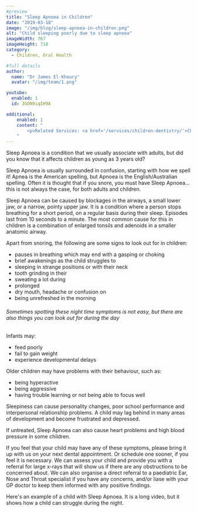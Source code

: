 ```yaml
---
#preview
title: "Sleep Apnoea in Children"
date: "2019-03-18"
image: "/img/blog/sleep-apnoea-in-children.png"
alt: "Child sleeping poorly due to sleep apnoea"
imageWidth: 767
imageHeight: 718
category:
  - Children, Oral Health

#full details
author:
  name: "Dr James El-Khoury"
  avatar: "/img/team/1.png"

youtube:
  enabled: 1
  id: 3GON9iqIH9A

additional:
    enabled: 1
    content: "
        <p>Related Services: <a href='/services/children-dentistry/'>Children's Dentistry</a></p>
    "
---
```


Sleep Apnoea is a condition that we usually associate with adults, but did you know that it affects children as young as 3 years old?

Sleep Apnoea is usually surrounded in confusion, starting with how we spell it! Apnea is the American spelling, but Apnoea is the English/Australian spelling. Often it is thought that if you snore, you must have Sleep Apnoea…this is not always the case, for both adults and children.

Sleep Apnoea can be caused by blockages in the airways, a small lower jaw, or a narrow, pointy upper jaw. It is a condition where a person stops breathing for a short period, on a regular basis during their sleep. Episodes last from 10 seconds to a minute. The most common cause for this in children is a combination of enlarged tonsils and adenoids in a smaller anatomic airway.

Apart from snoring, the following are some signs to look out for in children:

- pauses in breathing which may end with a gasping or choking
- brief awakenings as the child struggles to
- sleeping in strange positions or with their neck
- tooth grinding in their
- sweating a lot during
- prolonged
- dry mouth, headache or confusion on
- being unrefreshed in the morning

###### Sometimes spotting these night time symptoms is not easy, but there are also things you can look out for during the day

Infants may:

- feed poorly
- fail to gain weight
- experience developmental delays

Older children may have problems with their behaviour, such as:

- being hyperactive
- being aggressive
- having trouble learning or not being able to focus well

Sleepiness can cause personality changes, poor school performance and interpersonal relationship problems. A child may lag behind in many areas of development and become frustrated and depressed.

If untreated, Sleep Apnoea can also cause heart problems and high blood pressure in some children.

If you feel that your child may have any of these symptoms, please bring it up with us on your next dental appointment. Or schedule one sooner, if you feel it is necessary. We can assess your child and provide you with a referral for large x-rays that will show us if there are any obstructions to be concerned about. We can also organise a direct referral to a paediatric Ear, Nose and Throat specialist if you have any concerns, and/or liase with your GP doctor to keep them informed with any positive findings.

Here's an example of a child with Sleep Apnoea. It is a long video, but it shows how a child can struggle during the night.
